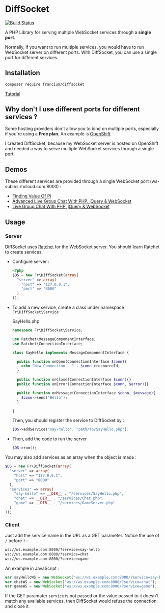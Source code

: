 # DiffSocket

[![Build Status](https://travis-ci.org/subins2000/Francium-DiffSocket.svg?branch=master)](https://travis-ci.org/subins2000/Francium-DiffSocket)

A PHP Library for serving multiple WebSocket services through a **single port**.

Normally, if you want to run multiple services, you would have to run WebSocket server on different ports. With DiffSocket, you can use a single port for different services.

## Installation

```bash
composer require francium/diffsocket
```

[Tutorial](http://subinsb.com/run-multiple-websocket-services-on-same-port)

## Why don't I use different ports for different services ?

Some hosting providers don't allow you to bind on multiple ports, especially if you're using a **Free plan**. An example is [OpenShift](http://openshift.redhat.com).

I created DiffSocket, because my WebSocket server is hosted on OpenShift and needed a way to serve multiple WebSocket services through a single port.

## Demos

These different services are provided through a single WebSocket port (ws-subins.rhcloud.com:8000) :

* [Finding Value Of Pi](http://demos.subinsb.com/pi/)
* [Advanced Live Group Chat With PHP, jQuery & WebSocket](http://demos.subinsb.com/php/advanced-chat-websocket/)
* [Live Group Chat With PHP, jQuery & WebSocket](http://demos.subinsb.com/php/websocketChat)

## Usage

### Server

DiffSocket uses [Ratchet](https://github.com/cboden/ratchet) for the WebSocket server. You should learn Ratchet to create services.

* Configure server :
  ```php
  <?php
  $DS = new Fr\DiffSocket(array(
    "server" => array(
      "host" => "127.0.0.1",
      "port" => "8000"
    )
  ));
  ```

* To add a new service, create a class under namespace `Fr\DiffSocket\Service`

  SayHello.php
  ```php
  namespace Fr\DiffSocket\Service;

  use Ratchet\MessageComponentInterface;
  use Ratchet\ConnectionInterface;

  class SayHello implements MessageComponentInterface {

    public function onOpen(ConnectionInterface $conn){
      echo "New Connection - " . $conn->resourceId;
    }

    public function onClose(ConnectionInterface $conn){}
    public function onError(ConnectionInterface $conn, $error){}

    public function onMessage(ConnectionInterface $conn, $message){
      $conn->send("Hello");
    }

  }
  ```

  Then, you should register the service to DiffSocket by :
  ```php
  $DS->addService("say-hello", "path/to/SayHello.php");
  ```

* Then, add the code to run the server
  ```php
  $DS->run();
  ```

You may also add services as an array when the object is made :

```php
$DS = new Fr\DiffSocket(array(
  "server" => array(
    "host" => "127.0.0.1",
    "port" => "8000"
  ),
  "services" => array(
    "say-hello" => __DIR__ . "/services/SayHello.php",
    "chat" => __DIR__ . "/services/Chat.php",
    "game" => __DIR__ . "/services/GameServer.php"
  )
));
```

### Client

Just add the service name in the URL as a GET parameter. Notice the use of `/` before `?` :

```html
ws://ws.example.com:8000/?service=say-hello
ws://ws.example.com:8000/?service=chat
ws://ws.example.com:8000/?service=game
```

An example in JavaScript :

```js
var sayHelloWS = new WebSocket("ws://ws.example.com:8000/?service=say-hello");
var chatWS = new WebSocket("ws://ws.example.com:8000/?service=chat");
var gameWS = new WebSocket("ws://ws.example.com:8000/?service=game");
```

If the GET paramater `service` is not passed or the value passed to it doesn't match any available services, then DiffSocket would refuse the connection and close it.

